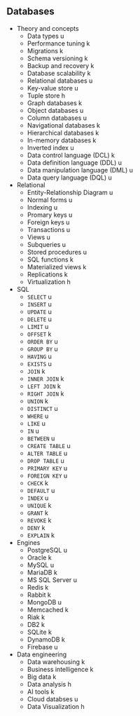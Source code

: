 ## Databases

- Theory and concepts
  - Data types u
  - Performance tuning k
  - Migrations k
  - Schema versioning k
  - Backup and recovery k
  - Database scalability k
  - Relational databases u
  - Key-value store u
  - Tuple store h
  - Graph databases k
  - Object databases u
  - Column databases u
  - Navigational databases k
  - Hierarchical databases k
  - In-memory databases k
  - Inverted index u
  - Data control language (DCL) k
  - Data definition language (DDL) u
  - Data manipulation language (DML) u
  - Data query language (DQL) u
- Relational
  - Entity-Relationship Diagram u
  - Normal forms u
  - Indexing u
  - Promary keys u
  - Foreign keys u
  - Transactions u
  - Views u
  - Subqueries u
  - Stored procedures u
  - SQL functions k
  - Materialized views k
  - Replications k
  - Virtualization h
- SQL
  - `SELECT` u
  - `INSERT` u
  - `UPDATE` u
  - `DELETE` u
  - `LIMIT` u
  - `OFFSET` k
  - `ORDER BY` u 
  - `GROUP BY` u
  - `HAVING` u
  - `EXISTS` u
  - `JOIN` k
  - `INNER JOIN` k
  - `LEFT JOIN` k
  - `RIGHT JOIN` k
  - `UNION` k
  - `DISTINCT` u
  - `WHERE` u
  - `LIKE` u
  - `IN` u
  - `BETWEEN` u
  - `CREATE TABLE` u
  - `ALTER TABLE` u
  - `DROP TABLE` u
  - `PRIMARY KEY` u
  - `FOREIGN KEY` u
  - `CHECK` k
  - `DEFAULT` u
  - `INDEX` u
  - `UNIQUE` k
  - `GRANT` k
  - `REVOKE` k
  - `DENY` k
  - `EXPLAIN` k
- Engines
  - PostgreSQL u
  - Oracle k
  - MySQL u
  - MariaDB k
  - MS SQL Server u
  - Redis k
  - Rabbit k
  - MongoDB u
  - Memcached  k
  - Riak k
  - DB2 k
  - SQLite k
  - DynamoDB k
  - Firebase u
- Data engineering
  - Data warehousing k
  - Business intelligence k
  - Big data k
  - Data analysis h
  - AI tools k
  - Cloud databses u
  - Data Visualization h
